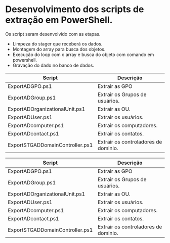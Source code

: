 # Desenvolvimento dos scripts de extração em PowerShell.

Os script seram desenvolvido com as etapas.
- Limpeza do stager que receberá os dados.
- Montagem do array para busca dos objetos.
- Execução do loop com o array e busca do objeto com comando em powershell.
- Gravação do dado no banco de dados.


|Script                                |Descrição                        |
|--------------------------------------|---------------------------------|
|ExportADGPO.ps1 | Extrair as GPO |
|ExportADGroup.ps1 | Extrair os Grupos de usuários.|
|ExportADOrganizationalUnit.ps1 | Extrair as OU. |
|ExportADUser.ps1 | Extrair os usuários. |
|ExportADcomputer.ps1 | Extrair os computadores. |
|ExportADcontact.ps1 | Extrair os contatos. |
|ExportSTGADDomainController.ps1 | Extrair os controladores de dominio. |



|Script                                |Descrição                        |
|--------------------------------------|---------------------------------|
|ExportADGPO.ps1 | Extrair as GPO |
|ExportADGroup.ps1 | Extrair os Grupos de usuários.|
|ExportADOrganizationalUnit.ps1 | Extrair as OU. |
|ExportADUser.ps1 | Extrair os usuários. |
|ExportADcomputer.ps1 | Extrair os computadores. |
|ExportADcontact.ps1 | Extrair os contatos. |
|ExportSTGADDomainController.ps1 | Extrair os controladores de dominio. |




